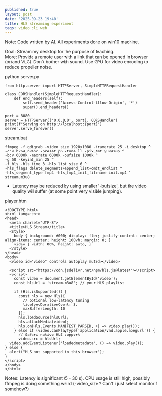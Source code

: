 ```yaml
---
published: true
layout: post
date: '2025-09-23 19:40'
title: HLS streaming experiment
tags: video cli web 
---
```

Note: Code written by AI. All experiments done on win10 machine.

Goal: Stream my desktop for the purpose of teaching.  
More: Provide a remote user with a link that can be opened in browser (or/and VLC). Don't bother with sound. Use GPU for video encoding to reduce propeller noise.

python server.py

    from http.server import HTTPServer, SimpleHTTPRequestHandler
    
    class CORSHandler(SimpleHTTPRequestHandler):
        def end_headers(self):
            self.send_header('Access-Control-Allow-Origin', '*')
            super().end_headers()
    
    port = 8080
    server = HTTPServer(('0.0.0.0', port), CORSHandler)
    print(f"Serving on http://localhost:{port}")
    server.serve_forever()

stream.bat

    ffmpeg -f gdigrab -video_size 1920x1080 -framerate 25 -i desktop ^
    -c:v h264_nvenc -preset p6 -tune ll -pix_fmt yuv420p ^
    -b:v 6000k -maxrate 6000k -bufsize 1000k ^
    -g 50 -keyint_min 25 ^
    -f hls -hls_time 3 -hls_list_size 6 ^
    -hls_flags delete_segments+append_list+omit_endlist ^
    -hls_segment_type fmp4 -hls_fmp4_init_filename init.mp4 ^
    stream.m3u8

* Latency may be reduced by using smaller '-bufsize', but the video quality will suffer (at some point very visible jumping).

player.htm

    <!DOCTYPE html>
    <html lang="en">
    <head>
      <meta charset="UTF-8">
      <title>HLS Stream</title>
      <style>
        body { background: #000; display: flex; justify-content: center; align-items: center; height: 100vh; margin: 0; }
        video { width: 80%; height: auto; }
      </style>
    </head>
    <body>
      <video id="video" controls autoplay muted></video>
    
      <script src="https://cdn.jsdelivr.net/npm/hls.js@latest"></script>
      <script>
        const video = document.getElementById('video');
        const hlsUrl = 'stream.m3u8'; // your HLS playlist
    
        if (Hls.isSupported()) {
          const hls = new Hls({
            // optional low-latency tuning
            liveSyncDurationCount: 3, 
            maxBufferLength: 10
          });
          hls.loadSource(hlsUrl);
          hls.attachMedia(video);
          hls.on(Hls.Events.MANIFEST_PARSED, () => video.play());
        } else if (video.canPlayType('application/vnd.apple.mpegurl')) {
          // Safari native HLS support
          video.src = hlsUrl;
      video.addEventListener('loadedmetadata', () => video.play());
    } else {
      alert("HLS not supported in this browser");
    }
    </script>
    </body>
    </html>

Notes: Latency is significant (5 - 30 s). CPU usage is still high, possibly ffmpeg is doing something weird (-video_size ? Can't i just select monitor 1 somehow?)
